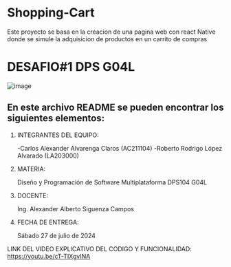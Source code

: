 # Shopping-Cart
Este proyecto se basa en la creacion de una pagina web con react Native donde se simule la adquisicion de productos en un carrito de compras

# DESAFIO#1 DPS G04L
![image](https://user-images.githubusercontent.com/79995182/188522186-37932faa-4194-4c29-b288-f1530fa68e41.png)

 ## En este archivo README se pueden encontrar los siguientes elementos:

 1) INTEGRANTES DEL EQUIPO:

     -Carlos Alexander Alvarenga Claros (AC211104)
     -Roberto Rodrigo López Alvarado (LA203000)
     
 2) MATERIA:

     Diseño y Programación de Software Multiplataforma DPS104 G04L

 3) DOCENTE:

      Ing. Alexander Alberto Siguenza Campos

 4) FECHA DE ENTREGA:

      Sábado 27 de julio de 2024
      
 LINK DEL VIDEO EXPLICATIVO DEL CODIGO Y FUNCIONALIDAD:
 https://youtu.be/cT-TIXgvINA

